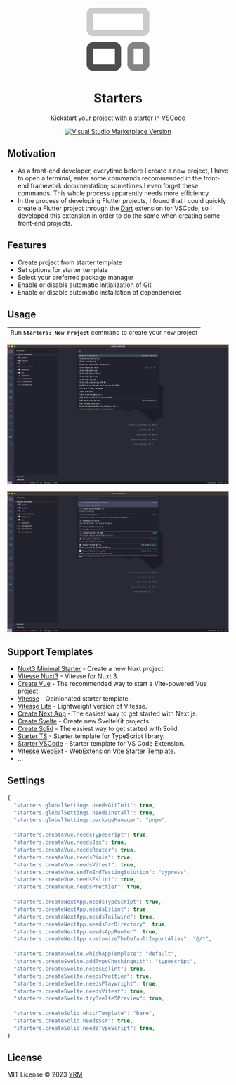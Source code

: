 <br>
<p align="center">
<img src="resources/icon.png" alt="logo" width="150"/>
</p>

<h1 align="center">
Starters
</h1>

<p align="center">
Kickstart your project with a starter in VSCode
</p>

<p align="center">
<a href="https://marketplace.visualstudio.com/items?itemName=YRM.starter-templates" target="__blank"><img src="https://img.shields.io/visual-studio-marketplace/v/YRM.starter-templates.svg?color=eee&amp;label=VS%20Code%20Marketplace&logo=visual-studio-code" alt="Visual Studio Marketplace Version" /></a>
</p>

## Motivation

- As a front-end developer, everytime before I create a new project, I have to open a terminal, enter some commands recommended in the front-end framework documentation; sometimes I even forget these commands. This whole process apparently needs more efficiency.
- In the process of developing Flutter projects, I found that I could quickly create a Flutter project through the [Dart](https://github.com/Dart-Code/Dart-Code) extension for VSCode, so I developed this extension in order to do the same when creating some front-end projects.

## Features

- Create project from starter template
- Set options for starter template
- Select your preferred package manager
- Enable or disable automatic initialization of Git
- Enable or disable automatic installation of dependencies

## Usage

<p>
<table><tr><td>Run <b><code>Starters: New Project</code></b> command to create your new project</tr></td></table>
</p>

<p align="center">
<img width="800" alt="Preview 1" src="./resources/preview1.png">
</p>
<p align="center">
<img width="800" alt="Preview 2" src="./resources/preview2.png">
</p>

## Support Templates

- [Nuxt3 Minimal Starter](https://github.com/nuxt/starter/tree/v3) - Create a new Nuxt project.
- [Vitesse Nuxt3](https://github.com/antfu/vitesse-nuxt3) - Vitesse for Nuxt 3.
- [Create Vue](https://github.com/vuejs/create-vue) - The recommended way to start a Vite-powered Vue project.
- [Vitesse](https://github.com/antfu/vitesse) - Opinionated starter template.
- [Vitesse Lite](https://github.com/antfu/vitesse-lite) - Lightweight version of Vitesse.
- [Create Next App](https://github.com/vercel/next.js/tree/canary/packages/create-next-app) - The easiest way to get started with Next.js.
- [Create Svelte](https://github.com/sveltejs/kit/tree/main/packages/create-svelte) - Create new SvelteKit projects.
- [Create Solid](https://github.com/solidjs/solid-start/tree/main/packages/create-solid) - The easiest way to get started with Solid.
- [Starter TS](https://github.com/antfu/starter-ts) - Starter template for TypeScript library.
- [Starter VSCode](https://github.com/antfu/starter-vscode) - Starter template for VS Code Extension.
- [Vitesse WebExt](https://github.com/antfu/vitesse-webext) - WebExtension Vite Starter Template.
- ...

## Settings

```js
{
  "starters.globalSettings.needsGitInit": true,
  "starters.globalSettings.needsInstall": true,
  "starters.globalSettings.packageManager": "pnpm",

  "starters.createVue.needsTypeScript": true,
  "starters.createVue.needsJsx": true,
  "starters.createVue.needsRouter": true,
  "starters.createVue.needsPinia": true,
  "starters.createVue.needsVitest": true,
  "starters.createVue.endToEndTestingSolution": "cypress",
  "starters.createVue.needsEslint": true,
  "starters.createVue.needsPrettier": true,

  "starters.createNextApp.needsTypeScript": true,
  "starters.createNextApp.needsEslint": true,
  "starters.createNextApp.needsTailwind": true,
  "starters.createNextApp.needsSrcDirectory": true,
  "starters.createNextApp.needsAppRouter": true,
  "starters.createNextApp.customizeTheDefaultImportAlias": "@/*",

  "starters.createSvelte.whichAppTemplate": "default",
  "starters.createSvelte.addTypeCheckingWith": "typescript",
  "starters.createSvelte.needsEslint": true,
  "starters.createSvelte.needsPrettier": true,
  "starters.createSvelte.needsPlaywright": true,
  "starters.createSvelte.needsVitest": true,
  "starters.createSvelte.trySvelte5Preview": true,

  "starters.createSolid.whichTemplate": "bare",
  "starters.createSolid.needsSsr": true,
  "starters.createSolid.needsTypeScript": true,
}
```

## License

MIT License © 2023 [YRM](https://github.com/yrming)
